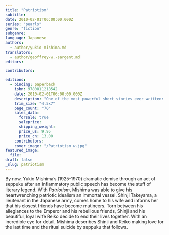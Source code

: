 ```yaml
---
title: "Patriotism"
subtitle:
date: 2010-02-01T06:00:00.000Z
series: "pearls"
genre: "fiction"
subgenre:
language: Japanese
authors:
  - author/yukio-mishima.md
translators:
  - author/geoffrey-w.-sargent.md
editors:

contributors:

editions:
  - binding: paperback
    isbn: 9780811218542
    date: 2010-02-01T06:00:00.000Z
    description: "One of the most powerful short stories ever written: Yukio Mishima’s masterpiece about the erotics of patriotism and honor, love and suicide "
    trim_size: "4.5x7"
    page_count: "70"
    sales_data:
      forsale: true
      saleprice:
      shipping_weight:
      price_us: 9.95
      price_cn: 13.00
    contributors:
    cover_image: "/Patriotism_w.jpg"
featured_image:
  file:
draft: false
_slug: patriotism
---
```


By now, Yukio Mishima’s (1925-1970) dramatic demise through an act of seppuku after an inflammatory public speech has become the stuff of literary legend. With _Patriotism_, Mishima was able to give his heartwrenching patriotic idealism an immortal vessel. Shinji Takeyama, a lieutenant in the Japanese army, comes home to his wife and informs her that his closest friends have become mutineers. Torn between his allegiances to the Emperor and his rebellious friends, Shinji and his beautiful, loyal wife Reiko decide to end their lives together. With an incredible eye for detail, Mishima describes Shinji and Reiko making love for the last time and the ritual suicide by seppuku that follows.

